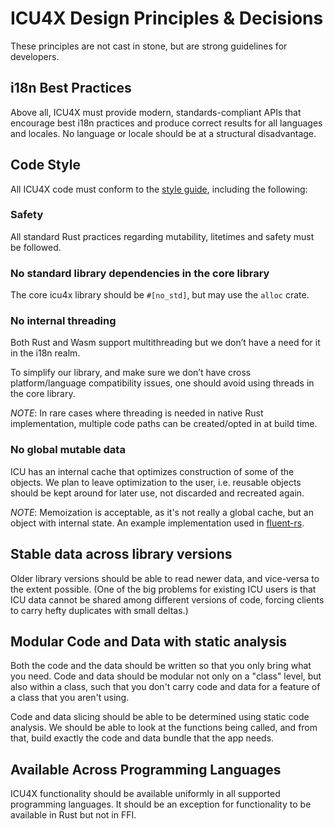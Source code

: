 # ICU4X Design Principles & Decisions

These principles are not cast in stone, but are strong guidelines for developers.

## i18n Best Practices

Above all, ICU4X must provide modern, standards-compliant APIs that encourage best i18n practices and produce correct results for all languages and locales. No language or locale should be at a structural disadvantage.

## Code Style

All ICU4X code must conform to the [style guide](../process/style_guide.md), including the following:

### Safety

All standard Rust practices regarding mutability, litetimes and safety must be followed.

### No standard library dependencies in the core library

The core icu4x library should be `#[no_std]`, but may use the `alloc` crate.

### No internal threading

Both Rust and Wasm support multithreading but we don’t have a need for it in the i18n realm.

To simplify our library, and make sure we don’t have cross platform/language compatibility issues, one should avoid using threads in the core library.

*NOTE*: In rare cases where threading is needed in native Rust implementation, multiple code paths can be created/opted in at build time.

### No global mutable data

ICU has an internal cache that optimizes construction of some of the objects. We plan to leave optimization to the user, i.e. reusable objects should be kept around for later use, not discarded and recreated again.

*NOTE*: Memoization is acceptable, as it's not really a global cache, but an object with internal state.  An example implementation used in [fluent-rs](https://github.com/projectfluent/fluent-rs/tree/master/intl-memoizer).

## Stable data across library versions

Older library versions should be able to read newer data, and vice-versa to the extent possible. (One of the big problems for existing ICU users is that ICU data cannot be shared among different versions of code, forcing clients to carry hefty duplicates with small deltas.)

## Modular Code and Data with static analysis

Both the code and the data should be written so that you only bring what you need.  Code and data should be modular not only on a "class" level, but also within a class, such that you don't carry code and data for a feature of a class that you aren't using.

Code and data slicing should be able to be determined using static code analysis.  We should be able to look at the functions being called, and from that, build exactly the code and data bundle that the app needs.

## Available Across Programming Languages

ICU4X functionality should be available uniformly in all supported programming languages.  It should be an exception for functionality to be available in Rust but not in FFI.
